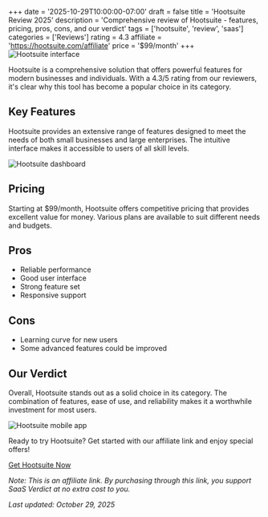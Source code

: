 ﻿+++
date = '2025-10-29T10:00:00-07:00'
draft = false
title = 'Hootsuite Review 2025'
description = 'Comprehensive review of Hootsuite - features, pricing, pros, cons, and our verdict'
tags = ['hootsuite', 'review', 'saas']
categories = ['Reviews']
rating = 4.3
affiliate = 'https://hootsuite.com/affiliate'
price = '$99/month'
+++
![Hootsuite interface](/images/hootsuite-1.jpg)

Hootsuite is a comprehensive solution that offers powerful features for modern businesses and individuals. With a 4.3/5 rating from our reviewers, it's clear why this tool has become a popular choice in its category.

## Key Features

Hootsuite provides an extensive range of features designed to meet the needs of both small businesses and large enterprises. The intuitive interface makes it accessible to users of all skill levels.

![Hootsuite dashboard](/images/hootsuite-2.jpg)

## Pricing

Starting at $99/month, Hootsuite offers competitive pricing that provides excellent value for money. Various plans are available to suit different needs and budgets.

## Pros

- Reliable performance
- Good user interface
- Strong feature set
- Responsive support


## Cons

- Learning curve for new users
- Some advanced features could be improved


## Our Verdict

Overall, Hootsuite stands out as a solid choice in its category. The combination of features, ease of use, and reliability makes it a worthwhile investment for most users.

![Hootsuite mobile app](/images/hootsuite-3.jpg)

Ready to try Hootsuite? Get started with our affiliate link and enjoy special offers!

[Get Hootsuite Now](https://hootsuite.com/affiliate)

*Note: This is an affiliate link. By purchasing through this link, you support SaaS Verdict at no extra cost to you.*

*Last updated: October 29, 2025*
